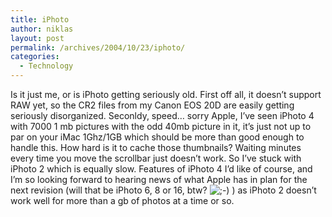 ```yaml
---
title: iPhoto
author: niklas
layout: post
permalink: /archives/2004/10/23/iphoto/
categories:
  - Technology
---
```

Is it just me, or is iPhoto getting seriously old. First off all, it doesn&#8217;t support RAW yet, so the CR2 files from my Canon EOS 20D are easily getting seriously disorganized. Seconldy, speed&#8230; sorry Apple, I&#8217;ve seen iPhoto 4 with 7000 1 mb pictures with the odd 40mb picture in it, it&#8217;s just not up to par on your iMac 1Ghz/1GB which should be more than good enough to handle this. How hard is it to cache those thumbnails? Waiting minutes every time you move the scrollbar just doesn&#8217;t work. So I&#8217;ve stuck with iPhoto 2 which is equally slow. Features of iPhoto 4 I&#8217;d like of course, and I&#8217;m so looking forward to hearing news of what Apple has in plan for the next revision (will that be iPhoto 6, 8 or 16, btw? <img src='http://blog.saers.com/wp-includes/images/smilies/icon_wink.gif' alt=';-)' class='wp-smiley' /> ) as iPhoto 2 doesn&#8217;t work well for more than a gb of photos at a time or so.